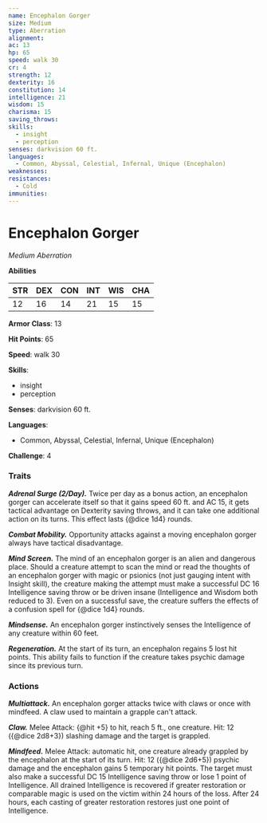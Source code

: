 ```yaml
---
name: Encephalon Gorger
size: Medium
type: Aberration
alignment: 
ac: 13
hp: 65
speed: walk 30
cr: 4
strength: 12
dexterity: 16
constitution: 14
intelligence: 21
wisdom: 15
charisma: 15
saving_throws:
skills:
  - insight
  - perception
senses: darkvision 60 ft.
languages:
  - Common, Abyssal, Celestial, Infernal, Unique (Encephalon)
weaknesses:
resistances:
  - Cold
immunities:
---
```


# Encephalon Gorger

*Medium Aberration*

**Abilities**

| STR | DEX | CON | INT | WIS | CHA |
| --- | --- | --- | --- | --- | --- |
| 12 | 16 | 14 | 21 | 15 | 15 |

**Armor Class**: 13

**Hit Points**: 65

**Speed**: walk 30

**Skills**:
  - insight
  - perception

**Senses**: darkvision 60 ft.

**Languages**:
  - Common, Abyssal, Celestial, Infernal, Unique (Encephalon)

**Challenge**: 4

### Traits
***Adrenal Surge (2/Day).*** Twice per day as a bonus action, an encephalon gorger can accelerate itself so that it gains speed 60 ft. and AC 15, it gets tactical advantage on Dexterity saving throws, and it can take one additional action on its turns. This effect lasts {@dice 1d4} rounds.

***Combat Mobility.*** Opportunity attacks against a moving encephalon gorger always have tactical disadvantage.

***Mind Screen.*** The mind of an encephalon gorger is an alien and dangerous place. Should a creature attempt to scan the mind or read the thoughts of an encephalon gorger with magic or psionics (not just gauging intent with Insight skill), the creature making the attempt must make a successful DC 16 Intelligence saving throw or be driven insane (Intelligence and Wisdom both reduced to 3). Even on a successful save, the creature suffers the effects of a confusion spell for {@dice 1d4} rounds.

***Mindsense.*** An encephalon gorger instinctively senses the Intelligence of any creature within 60 feet.

***Regeneration.*** At the start of its turn, an encephalon regains 5 lost hit points. This ability fails to function if the creature takes psychic damage since its previous turn.

### Actions
***Multiattack.*** An encephalon gorger attacks twice with claws or once with mindfeed. A claw used to maintain a grapple can't attack.

***Claw.*** Melee Attack: {@hit +5} to hit, reach 5 ft., one creature. Hit: 12 ({@dice 2d8+3}) slashing damage and the target is grappled.

***Mindfeed.*** Melee Attack: automatic hit, one creature already grappled by the encephalon at the start of its turn. Hit: 12 ({@dice 2d6+5}) psychic damage and the encephalon gains 5 temporary hit points. The target must also make a successful DC 15 Intelligence saving throw or lose 1 point of Intelligence. All drained Intelligence is recovered if greater restoration or comparable magic is used on the victim within 24 hours of the loss. After 24 hours, each casting of greater restoration restores just one point of Intelligence.


